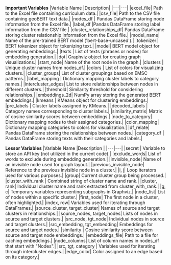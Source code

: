 **Important Variables**
|Variable Name 	|Description|
|---|---|
|excel_file| 	Path to the Excel file containing curriculum data.|
|csv_file| 	Path to the CSV file containing geoBERT text data.|
|nodes_df |	Pandas DataFrame storing node information from the Excel file.|
|label_df 	|Pandas DataFrame storing label information from the CSV file.|
|cluster_relationships_df| 	Pandas DataFrame storing cluster relationship information from the Excel file.|
|model_name| 	Name of the pre-trained BERT model ('bert-base-uncased').|
|tokenizer|	BERT tokenizer object for tokenizing text.|
|model| 	BERT model object for generating embeddings.|
|texts |	List of texts (phrases or nodes) for embedding generation.|
|dot| 	Graphviz object for creating graph visualizations.|
|start_node| 	Name of the root node in the graph.|
|clusters |	Unique cluster names from nodes_df.|
|colors |	List of colors for visualizing clusters.|
|cluster_groups| 	List of cluster groupings based on EMSC patterns.|
|label_mapping |	Dictionary mapping cluster labels to category names.|
|intercluster_edges| 	List to store relationships between nodes in different clusters.|
|threshold| 	Similarity threshold for considering relationships.|
|embeddings_2d| 	NumPy array storing the generated BERT embeddings.|
|kmeans |	KMeans object for clustering embeddings.|
|pre_labels |	Cluster labels assigned by KMeans.|
|decoded_labels |	Category names corresponding to cluster labels.|
|similarity_matrix| 	Matrix of cosine similarity scores between embeddings.|
|node_to_category| 	Dictionary mapping nodes to their assigned categories.|
|color_mapping| 	Dictionary mapping categories to colors for visualization.|
|df_relate| 	Pandas DataFrame storing the relationships between nodes.|
|category_df |	Pandas DataFrame storing texts with their categories and labels.|

**Lessor Variables**
|Variable Name 	|Description |
|---|---|
|secret |	Variable to store an API key (not utilized in the current code).|
|exclude_words| 	List of words to exclude during embedding generation.|
|invisible_node| 	Name of an invisible node used for graph layout.|
|previous_invisible_node| 	Reference to the previous invisible node in a cluster.|
|i, j| 	Loop iterators used for various purposes.|
|group| 	Current cluster group being processed.|
|cluster_with_rank |	Combined string of cluster name and rank.|
|cluster, rank| 	Individual cluster name and rank extracted from cluster_with_rank.|
|g, c| 	Temporary variables representing subgraphs in Graphviz.|
|node_list| 	List of nodes within a specific cluster.|
|first_node|	The first node in a cluster, often highlighted.|
|index, row| 	Variables used for iterating through DataFrames.|
|source_cluster, target_cluster| 	Names of source and target clusters in relationships.|
|source_nodes, target_nodes| 	Lists of nodes in source and target clusters.|
|src_node, tgt_node| 	Individual nodes in source and target clusters.|
|src_embedding, tgt_embedding| 	Embeddings for source and target nodes.|
|similarity |	Cosine similarity score between source and target node embeddings.|
|embeddings_file| 	Path to a file for caching embeddings.|
|node_columns| 	List of column names in nodes_df that start with "Nodes".|
|src, tgt, category |	Variables used for iterating through intercluster edges.|
|edge_color| 	Color assigned to an edge based on its category.|
